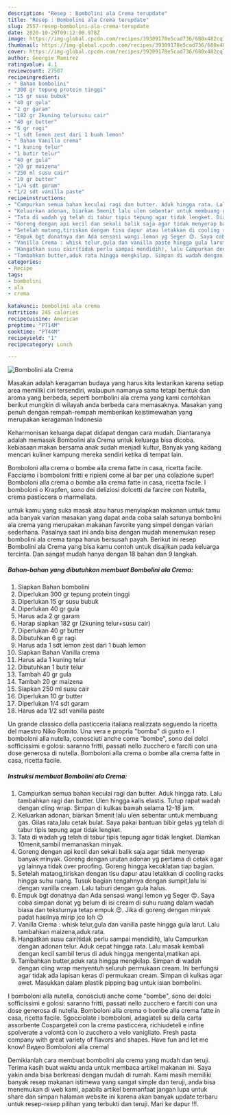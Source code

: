 ```yaml
---
description: "Resep : Bombolini ala Crema terupdate"
title: "Resep : Bombolini ala Crema terupdate"
slug: 2557-resep-bombolini-ala-crema-terupdate
date: 2020-10-29T09:12:00.978Z
image: https://img-global.cpcdn.com/recipes/39309178e5cad736/680x482cq70/bombolini-ala-crema-foto-resep-utama.jpg
thumbnail: https://img-global.cpcdn.com/recipes/39309178e5cad736/680x482cq70/bombolini-ala-crema-foto-resep-utama.jpg
cover: https://img-global.cpcdn.com/recipes/39309178e5cad736/680x482cq70/bombolini-ala-crema-foto-resep-utama.jpg
author: Georgie Ramirez
ratingvalue: 4.1
reviewcount: 27507
recipeingredient:
- " Bahan bombolini"
- "300 gr tepung protein tinggi"
- "15 gr susu bubuk"
- "40 gr gula"
- "2 gr garam"
- "182 gr 2kuning telursusu cair"
- "40 gr butter"
- "6 gr ragi"
- "1 sdt lemon zest dari 1 buah lemon"
- " Bahan Vanilla crema"
- "1 kuning telur"
- "1 butir telur"
- "40 gr gula"
- "20 gr maizena"
- "250 ml susu cair"
- "10 gr butter"
- "1/4 sdt garam"
- "1/2 sdt vanilla paste"
recipeinstructions:
- "Campurkan semua bahan keculai ragi dan butter. Aduk hingga rata. Lalu tambahkan ragi dan butter. Ulen hingga kalis elastis. Tutup rapat wadah dengan cling wrap. Simpan di kulkas bawah selama 12-18 jam."
- "Keluarkan adonan, biarkan 5menit lalu ulen sebentar untuk membuang gas. Gilas rata,lalu cetak bulat. Saya pakai bantuan bibir gelas yg telah di tabur tipis tepung agar tidak lengket."
- "Tata di wadah yg telah di tabur tipis tepung agar tidak lengket. Diamkan 10menit,sambil memanaskan minyak."
- "Goreng dengan api kecil dan sekali balik saja agar tidak menyerap banyak minyak. Goreng dengan urutan adonan yg pertama di cetak agar yg lainnya tidak over proofing. Goreng hingga kecoklatan tiap bagian."
- "Setelah matang,tiriskan dengan tisu dapur atau letakkan di cooling racks hingga suhu ruang. Tusuk bagian tengahnya dengan sumpit,lalu isi dengan vanilla cream. Lalu taburi dengan gula halus."
- "Empuk bgt donatnya dan Ada sensasi wangi lemon yg Seger 😍. Saya coba simpan donat yg belum di isi cream di suhu ruang dalam wadah biasa dan teksturnya tetap empuk 😍. Jika di goreng dengan minyak padat hasilnya mirip jco loh 😉"
- "Vanilla Crema : whisk telur,gula dan vanilla paste hingga gula larut. Lalu tambahkan maizena,aduk rata."
- "Hangatkan susu cair(tidak perlu sampai mendidih), lalu Campurkan dengan adonan telur. Aduk cepat hingga rata. Lalu masak kembali dengan kecil sambil terus di aduk hingga mengental,matikan api."
- "Tambahkan butter,aduk rata hingga mengkilap. Simpan di wadah dengan cling wrap menyentuh seluruh permukaan cream. Ini berfungsi agar tidak ada lapisan keras di permukaan cream. Simpan di kulkas agar awet. Masukkan dalam plastik pipping bag untuk isian bombolini."
categories:
- Recipe
tags:
- bombolini
- ala
- crema

katakunci: bombolini ala crema 
nutrition: 245 calories
recipecuisine: American
preptime: "PT14M"
cooktime: "PT44M"
recipeyield: "1"
recipecategory: Lunch

---
```



![Bombolini ala Crema](https://img-global.cpcdn.com/recipes/39309178e5cad736/680x482cq70/bombolini-ala-crema-foto-resep-utama.jpg)

Masakan adalah keragaman budaya yang harus kita lestarikan karena setiap area memiliki ciri tersendiri, walaupun namanya sama tetapi bentuk dan aroma yang berbeda, seperti bombolini ala crema yang kami contohkan berikut mungkin di wilayah anda berbeda cara memasaknya. Masakan yang penuh dengan rempah-rempah memberikan keistimewahan yang merupakan keragaman Indonesia

Keharmonisan keluarga dapat didapat dengan cara mudah. Diantaranya adalah memasak Bombolini ala Crema untuk keluarga bisa dicoba. kebiasaan makan bersama anak sudah menjadi kultur, Banyak yang kadang mencari kuliner kampung mereka sendiri ketika di tempat lain.

Bomboloni alla crema o bombe alla crema fatte in casa, ricetta facile. Facciamo i bomboloni fritti e ripieni come al bar per una colazione super! Bomboloni alla crema o bombe alla crema fatte in casa, ricetta facile. I bomboloni o Krapfen, sono dei deliziosi dolcetti da farcire con Nutella, crema pasticcera o marmellata.

untuk kamu yang suka masak atau harus menyiapkan makanan untuk tamu ada banyak varian masakan yang dapat anda coba salah satunya bombolini ala crema yang merupakan makanan favorite yang simpel dengan varian sederhana. Pasalnya saat ini anda bisa dengan mudah menemukan resep bombolini ala crema tanpa harus bersusah payah.
Berikut ini resep Bombolini ala Crema yang bisa kamu contoh untuk disajikan pada keluarga tercinta. Dan sangat mudah hanya dengan 18 bahan dan 9 langkah.


<!--inarticleads1-->

##### Bahan-bahan yang dibutuhkan membuat Bombolini ala Crema:

1. Siapkan  Bahan bombolini
1. Diperlukan 300 gr tepung protein tinggi
1. Diperlukan 15 gr susu bubuk
1. Diperlukan 40 gr gula
1. Harus ada 2 gr garam
1. Harap siapkan 182 gr (2kuning telur+susu cair)
1. Diperlukan 40 gr butter
1. Dibutuhkan 6 gr ragi
1. Harus ada 1 sdt lemon zest dari 1 buah lemon
1. Siapkan  Bahan Vanilla crema
1. Harus ada 1 kuning telur
1. Dibutuhkan 1 butir telur
1. Tambah 40 gr gula
1. Tambah 20 gr maizena
1. Siapkan 250 ml susu cair
1. Diperlukan 10 gr butter
1. Diperlukan 1/4 sdt garam
1. Harus ada 1/2 sdt vanilla paste


Un grande classico della pasticceria italiana realizzata seguendo la ricetta del maestro Niko Romito. Una vera e propria &#34;bomba&#34; di gusto e. I bomboloni alla nutella, conosciuti anche come &#34;bombe&#34;, sono dei dolci sofficissimi e golosi: saranno fritti, passati nello zucchero e farciti con una dose generosa di nutella. Bomboloni alla crema o bombe alla crema fatte in casa, ricetta facile. 

<!--inarticleads2-->

##### Instruksi membuat  Bombolini ala Crema:

1. Campurkan semua bahan keculai ragi dan butter. Aduk hingga rata. Lalu tambahkan ragi dan butter. Ulen hingga kalis elastis. Tutup rapat wadah dengan cling wrap. Simpan di kulkas bawah selama 12-18 jam.
1. Keluarkan adonan, biarkan 5menit lalu ulen sebentar untuk membuang gas. Gilas rata,lalu cetak bulat. Saya pakai bantuan bibir gelas yg telah di tabur tipis tepung agar tidak lengket.
1. Tata di wadah yg telah di tabur tipis tepung agar tidak lengket. Diamkan 10menit,sambil memanaskan minyak.
1. Goreng dengan api kecil dan sekali balik saja agar tidak menyerap banyak minyak. Goreng dengan urutan adonan yg pertama di cetak agar yg lainnya tidak over proofing. Goreng hingga kecoklatan tiap bagian.
1. Setelah matang,tiriskan dengan tisu dapur atau letakkan di cooling racks hingga suhu ruang. Tusuk bagian tengahnya dengan sumpit,lalu isi dengan vanilla cream. Lalu taburi dengan gula halus.
1. Empuk bgt donatnya dan Ada sensasi wangi lemon yg Seger 😍. Saya coba simpan donat yg belum di isi cream di suhu ruang dalam wadah biasa dan teksturnya tetap empuk 😍. Jika di goreng dengan minyak padat hasilnya mirip jco loh 😉
1. Vanilla Crema : whisk telur,gula dan vanilla paste hingga gula larut. Lalu tambahkan maizena,aduk rata.
1. Hangatkan susu cair(tidak perlu sampai mendidih), lalu Campurkan dengan adonan telur. Aduk cepat hingga rata. Lalu masak kembali dengan kecil sambil terus di aduk hingga mengental,matikan api.
1. Tambahkan butter,aduk rata hingga mengkilap. Simpan di wadah dengan cling wrap menyentuh seluruh permukaan cream. Ini berfungsi agar tidak ada lapisan keras di permukaan cream. Simpan di kulkas agar awet. Masukkan dalam plastik pipping bag untuk isian bombolini.


I bomboloni alla nutella, conosciuti anche come &#34;bombe&#34;, sono dei dolci sofficissimi e golosi: saranno fritti, passati nello zucchero e farciti con una dose generosa di nutella. Bomboloni alla crema o bombe alla crema fatte in casa, ricetta facile. Sgocciolate i bomboloni, adagiateli su della carta assorbente Cospargeteli con la crema pasticcera, richiudeteli e infine spolverate a volontà con lo zucchero a velo vanigliato. Fresh pasta company with great variety of flavors and shapes. Have fun and let me know! Видео Bomboloni alla crema! 

Demikianlah cara membuat bombolini ala crema yang mudah dan teruji. Terima kasih buat waktu anda untuk membaca artikel makanan ini. Saya yakin anda bisa berkreasi dengan mudah di rumah. Kami masih memiliki banyak resep makanan istimewa yang sangat simple dan teruji, anda bisa menemukan di web kami, apabila artikel bermanfaat jangan lupa untuk share dan simpan halaman website ini karena akan banyak update terbaru untuk resep-resep pilihan yang terbukti dan teruji. Mari ke dapur !!!. 
